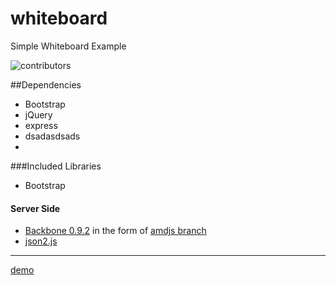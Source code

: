 whiteboard
==========

Simple Whiteboard Example

![contributors](http://i42.photobucket.com/albums/e316/tanasiliev/whiteboard_zpse281711f.png)

##Dependencies
 * Bootstrap
 * jQuery
 * express
 * dsadasdsads
 * 
 
###Included Libraries

* Bootstrap
#### Server Side
* [Backbone 0.9.2](http://documentcloud.github.com/backbone/) in the form of [amdjs branch](https://github.com/amdjs/backbone)
* [json2.js](https://github.com/douglascrockford/JSON-js)


---

 [demo](http://simple-whiteboard.herokuapp.com) 

